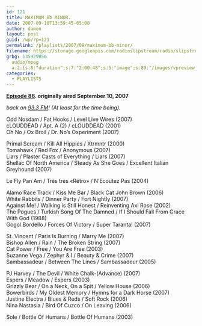 ```yaml
---
id: 121
title: MAXIMUM Bb MINOR.
date: 2007-09-10T13:59:45-05:00
author: damon
layout: post
guid: /wp/?p=121
permalink: /playlists/2007/09/maximum-bb-minor/
filename: https://storage.googleapis.com/radioslipstream/radio/slipstream-86.mp3
grbg: 135929856
  audio/mpeg
  a:2:{s:8:"duration";s:7:"2:00:48";s:5:"image";s:89:"/images/vpreview_center.png";}
categories:
  - PLAYLISTS
---
```


**[Episode 86](https://storage.googleapis.com/radioslipstream/radio/slipstream-86.mp3). originally aired September 10, 2007**

_back on [93.3 FM](http://cfmu.mcmaster.ca/)! (At least for the time being)._

Odd Nosdam / Fat Hooks / Level Live Wires (2007)  
cLOUDDEAD / Apt. A (2) / cLOUDDEAD (2001)  
Oh No / Ox Broil / Dr. No’s Oxperiment (2007)

Primal Scream / Kill All Hippies / Xtrmntr (2000)  
Tomahawk / Red Fox / Anonymous (2007)  
Liars / Plaster Casts of Everything / Liars (2007)  
Shellac Of North America / Steady As She Goes / Excellent Italian Greyhound (2007)

Le Fly Pan Am / Très très «Rétro» / N’Ecoutez Pas (2004)

Alamo Race Track / Kiss Me Bar / Black Cat John Brown (2006)  
White Rabbits / Dinner Party / Fort Nightly (2007)  
Against Me! / Walking is Still Honest / Reinventing Axl Rose (2002)  
The Pogues / Turkish Song Of The Damned / If I Should Fall From Grace With God (1988)  
Gogol Bordello / Forces Of Victory / Super Taranta! (2007)

St. Vincent / Paris Is Burning / Marry Me (2007)  
Bishop Allen / Rain / The Broken String (2007)  
Cat Power / Free / You Are Free (2003)  
Suzanne Vega / Zephyr & I / Beauty & Crime (2007)  
Sambassadeur / Between The Lines / Sambassadeur (2005)

PJ Harvey / The Devil / White Chalk-(Advance) (2007)  
Espers / Meadow / Espers (2003)  
Grizzly Bear / On a Neck, On a Spit / Yellow House (2006)  
Bowerbirds / My Oldest Memory / Hymns for a Dark Horse (2007)  
Justine Electra / Blues & Reds / Soft Rock (2006)  
Nina Nastasia / Bird Of Cuzco / On Leaving (2006)

Sole / Bottle Of Humans / Bottle Of Humans (2003)
